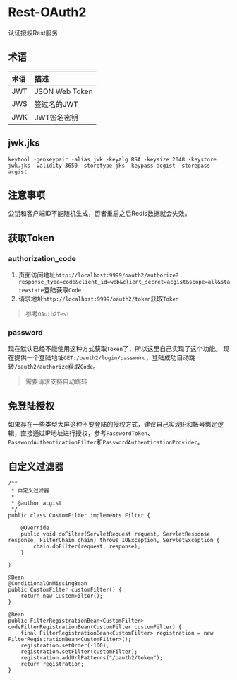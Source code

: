 # Rest-OAuth2

认证授权Rest服务

## 术语

|术语|描述|
|:-|:-|
|JWT|JSON Web Token|
|JWS|签过名的JWT|
|JWK|JWT签名密钥|

## jwk.jks

```
keytool -genkeypair -alias jwk -keyalg RSA -keysize 2048 -keystore jwk.jks -validity 3650 -storetype jks -keypass acgist -storepass acgist
```

## 注意事项

公钥和客户端ID不能随机生成，否者重启之后Redis数据就会失效。

## 获取Token

### authorization_code

1. 页面访问地址`http://localhost:9999/oauth2/authorize?response_type=code&client_id=web&client_secret=acgist&scope=all&state=state`登陆获取`Code`
2. 请求地址`http://localhost:9999/oauth2/token`获取`Token`

> 参考`OAuth2Test`

### password

现在默认已经不能使用这种方式获取`Token`了，所以这里自己实现了这个功能。
现在提供一个登陆地址`GET:/oauth2/login/password`，登陆成功自动跳转`/oauth2/authorize`获取`Code`。

> 需要请求支持自动跳转

## 免登陆授权

如果存在一些类型大屏这种不要登陆的授权方式，建议自己实现IP和帐号绑定逻辑，直接通过IP地址进行授权，参考`PasswordToken`、`PasswordAuthenticationFilter`和`PasswordAuthenticationProvider`。

## 自定义过滤器

```
/**
 * 自定义过滤器
 * 
 * @author acgist
 */
public class CustomFilter implements Filter {

	@Override
	public void doFilter(ServletRequest request, ServletResponse response, FilterChain chain) throws IOException, ServletException {
		chain.doFilter(request, response);
	}
	
}

@Bean
@ConditionalOnMissingBean
public CustomFilter customFilter() {
	return new CustomFilter();
}

@Bean
public FilterRegistrationBean<CustomFilter> codeFilterRegistrationBean(CustomFilter customFilter) {
	final FilterRegistrationBean<CustomFilter> registration = new FilterRegistrationBean<CustomFilter>();
	registration.setOrder(-100);
	registration.setFilter(customFilter);
	registration.addUrlPatterns("/oauth2/token");
	return registration;
}
```